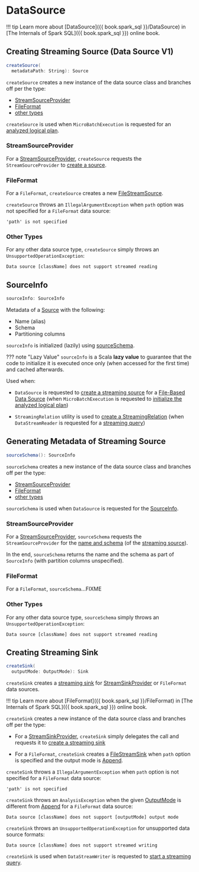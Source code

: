 # DataSource

!!! tip
    Learn more about [DataSource]({{ book.spark_sql }}/DataSource) in [The Internals of Spark SQL]({{ book.spark_sql }}) online book.

## <span id="createSource"> Creating Streaming Source (Data Source V1)

```scala
createSource(
  metadataPath: String): Source
```

`createSource` creates a new instance of the data source class and branches off per the type:

* [StreamSourceProvider](#createSource-StreamSourceProvider)
* [FileFormat](#createSource-FileFormat)
* [other types](#createSource-other)

`createSource` is used when `MicroBatchExecution` is requested for an [analyzed logical plan](MicroBatchExecution.md#logicalPlan).

### <span id="createSource-StreamSourceProvider"> StreamSourceProvider

For a [StreamSourceProvider](StreamSourceProvider.md), `createSource` requests the `StreamSourceProvider` to [create a source](StreamSourceProvider.md#createSource).

### <span id="createSource-FileFormat"> FileFormat

For a `FileFormat`, `createSource` creates a new [FileStreamSource](datasources/file/FileStreamSource.md).

`createSource` throws an `IllegalArgumentException` when `path` option was not specified for a `FileFormat` data source:

```text
'path' is not specified
```

### <span id="createSource-other"> Other Types

For any other data source type, `createSource` simply throws an `UnsupportedOperationException`:

```text
Data source [className] does not support streamed reading
```

## <span id="sourceInfo"> SourceInfo

```scala
sourceInfo: SourceInfo
```

Metadata of a [Source](Source.md) with the following:

* Name (alias)
* Schema
* Partitioning columns

`sourceInfo` is initialized (lazily) using [sourceSchema](#sourceSchema).

??? note "Lazy Value"
    `sourceInfo` is a Scala **lazy value** to guarantee that the code to initialize it is executed once only (when accessed for the first time) and cached afterwards.

Used when:

* `DataSource` is requested to [create a streaming source](#createSource) for a [File-Based Data Source](datasources/file/index.md) (when `MicroBatchExecution` is requested to [initialize the analyzed logical plan](MicroBatchExecution.md#logicalPlan))

* `StreamingRelation` utility is used to [create a StreamingRelation](logical-operators/StreamingRelation.md#apply) (when `DataStreamReader` is requested for a [streaming query](DataStreamReader.md#load))

## <span id="sourceSchema"> Generating Metadata of Streaming Source

```scala
sourceSchema(): SourceInfo
```

`sourceSchema` creates a new instance of the data source class and branches off per the type:

* [StreamSourceProvider](#sourceSchema-StreamSourceProvider)
* [FileFormat](#sourceSchema-FileFormat)
* [other types](#sourceSchema-other)

`sourceSchema` is used when `DataSource` is requested for the [SourceInfo](#sourceInfo).

### <span id="sourceSchema-StreamSourceProvider"> StreamSourceProvider

For a [StreamSourceProvider](StreamSourceProvider.md), `sourceSchema` requests the `StreamSourceProvider` for the [name and schema](StreamSourceProvider.md#sourceSchema) (of the [streaming source](Source.md)).

In the end, `sourceSchema` returns the name and the schema as part of `SourceInfo` (with partition columns unspecified).

### <span id="sourceSchema-FileFormat"> FileFormat

For a `FileFormat`, `sourceSchema`...FIXME

### <span id="sourceSchema-other"> Other Types

For any other data source type, `sourceSchema` simply throws an `UnsupportedOperationException`:

```text
Data source [className] does not support streamed reading
```

## <span id="createSink"> Creating Streaming Sink

```scala
createSink(
  outputMode: OutputMode): Sink
```

`createSink` creates a [streaming sink](Sink.md) for [StreamSinkProvider](StreamSinkProvider.md) or `FileFormat` data sources.

!!! tip
    Learn more about [FileFormat]({{ book.spark_sql }}/FileFormat) in [The Internals of Spark SQL]({{ book.spark_sql }}) online book.

`createSink` creates a new instance of the data source class and branches off per the type:

* For a [StreamSinkProvider](StreamSinkProvider.md), `createSink` simply delegates the call and requests it to [create a streaming sink](StreamSinkProvider.md#createSink)

* For a `FileFormat`, `createSink` creates a [FileStreamSink](datasources/file/FileStreamSink.md) when `path` option is specified and the output mode is [Append](OutputMode.md#Append).

`createSink` throws a `IllegalArgumentException` when `path` option is not specified for a `FileFormat` data source:

```text
'path' is not specified
```

`createSink` throws an `AnalysisException` when the given [OutputMode](OutputMode.md) is different from [Append](OutputMode.md#Append) for a `FileFormat` data source:

```text
Data source [className] does not support [outputMode] output mode
```

`createSink` throws an `UnsupportedOperationException` for unsupported data source formats:

```text
Data source [className] does not support streamed writing
```

`createSink` is used when `DataStreamWriter` is requested to [start a streaming query](DataStreamWriter.md#start).
